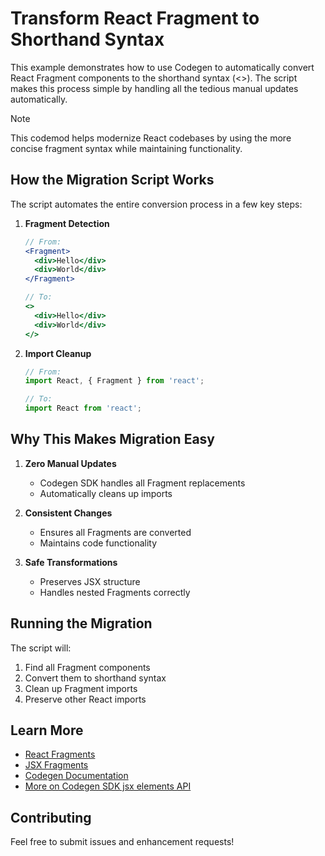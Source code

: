 # Transform React Fragment to Shorthand Syntax

This example demonstrates how to use Codegen to automatically convert React Fragment components to the shorthand syntax (<>). The script makes this process simple by handling all the tedious manual updates automatically.

> [!NOTE]
> This codemod helps modernize React codebases by using the more concise fragment syntax while maintaining functionality.

## How the Migration Script Works

The script automates the entire conversion process in a few key steps:

1. **Fragment Detection**
   ```jsx
   // From:
   <Fragment>
     <div>Hello</div>
     <div>World</div>
   </Fragment>

   // To:
   <>
     <div>Hello</div>
     <div>World</div>
   </>
   ```

2. **Import Cleanup**
   ```typescript
   // From:
   import React, { Fragment } from 'react';

   // To:
   import React from 'react';
   ```

## Why This Makes Migration Easy

1. **Zero Manual Updates**
   - Codegen SDK handles all Fragment replacements
   - Automatically cleans up imports

2. **Consistent Changes**
   - Ensures all Fragments are converted
   - Maintains code functionality

3. **Safe Transformations**
   - Preserves JSX structure
   - Handles nested Fragments correctly

## Running the Migration


The script will:
1. Find all Fragment components
2. Convert them to shorthand syntax
3. Clean up Fragment imports
4. Preserve other React imports

## Learn More

- [React Fragments](https://react.dev/reference/react/Fragment)
- [JSX Fragments](https://react.dev/reference/jsx#jsx-fragments)
- [Codegen Documentation](https://docs.codegen.com)
- [More on Codegen SDK jsx elements API](https://docs.codegen.com/api-reference/typescript/JSXElement#jsxelement)
## Contributing

Feel free to submit issues and enhancement requests! 